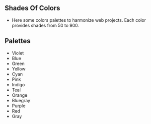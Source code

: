 ## Shades Of Colors

- Here some colors palettes to harmonize web projects. Each color provides shades from 50 to 900.

## Palettes

- Violet
- Blue
- Green
- Yellow
- Cyan
- Pink
- Indigo
- Teal
- Orange
- Bluegray
- Purple
- Red
- Gray